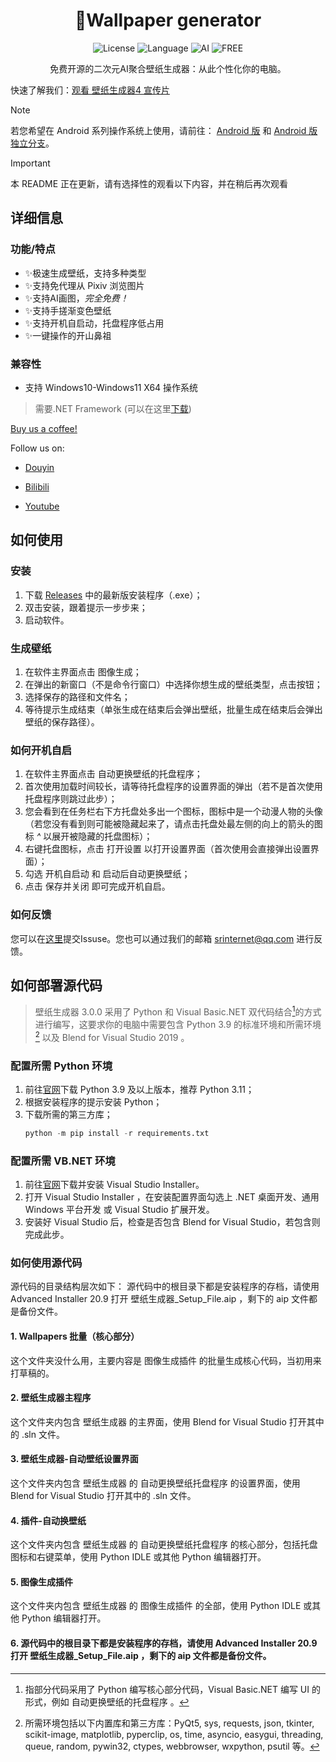 # <div align="center">🥳Wallpaper generator</div>
<p align="center">
 <img src="https://img.shields.io/badge/license-GPL_3.0%20license-yellow" alt="License">
 <img src="https://img.shields.io/badge/language-python-blue" alt="Language">
 <img src="https://img.shields.io/badge/AI-Stable%20Diffusion-red" alt="AI">
 <img src="https://img.shields.io/badge/FREE-100%25-brightgreen" alt="FREE">
</p>
 <div align="center">免费开源的二次元AI聚合壁纸生成器：从此个性化你的电脑。</div>
 
 快速了解我们：[观看 壁纸生成器4 宣传片](https://www.bilibili.com/video/BV1piHdeGEk8/?share_source=copy_web&vd_source=30d79003a7fdec2cbcfbe2d49d21ea9a)

> [!NOTE]  
 > 若您希望在 Android 系列操作系统上使用，请前往： [Android 版](https://github.com/SRInternet/Wallpaper-generator-for-android/) 和 [Android 版独立分支](https://github.com/SRInternet/Pixiv-generator/)。

> [!IMPORTANT]  
 > 本 README 正在更新，请有选择性的观看以下内容，并在稍后再次观看

## 详细信息

### 功能/特点
- ✨极速生成壁纸，支持多种类型
- ✨支持免代理从 Pixiv 浏览图片
- ✨支持AI画图，_完全免费！_
- ✨支持手搓渐变色壁纸
- ✨支持开机自启动，托盘程序低占用
- ✨一键操作的开山鼻祖

### 兼容性
- 支持 Windows10-Windows11 X64 操作系统

> 需要.NET Framework (可以在这里[下载](https://download.microsoft.com/download/6/e/4/6e483240-dd87-40cd-adf4-0c47f5695b49/NDP481-Web.exe))


[Buy us a coffee!](https://afdian.com/a/srinternet)


Follow us on:

 - [Douyin](https://www.douyin.com/user/MS4wLjABAAAATzdjtBBrLLCn69TtPMeseuEUzztbNZzw-9f13adrfiM?relation=0&vid=7143257533807873316)

 - [Bilibili](https://space.bilibili.com/1969160969)

 - [Youtube](https://www.youtube.com/channel/UCEPXlJTTAoKun8cYY1ix3ew)

## 如何使用

### 安装
1. 下载 [Releases](https://github.com/SRInternet-studio/Wallpaper-generator/releases) 中的最新版安装程序（.exe）；
2. 双击安装，跟着提示一步步来；
3. 启动软件。

### 生成壁纸
1. 在软件主界面点击 图像生成；
2. 在弹出的新窗口（不是命令行窗口）中选择你想生成的壁纸类型，点击按钮；
3. 选择保存的路径和文件名；
4. 等待提示生成结束（单张生成在结束后会弹出壁纸，批量生成在结束后会弹出壁纸的保存路径）。

### 如何开机自启
1. 在软件主界面点击 自动更换壁纸的托盘程序；
2. 首次使用加载时间较长，请等待托盘程序的设置界面的弹出（若不是首次使用托盘程序则跳过此步）；
3. 您会看到在任务栏右下方托盘处多出一个图标，图标中是一个动漫人物的头像（若您没有看到则可能被隐藏起来了，请点击托盘处最左侧的向上的箭头的图标 *^* 以展开被隐藏的托盘图标）；
4. 右键托盘图标，点击 打开设置 以打开设置界面（首次使用会直接弹出设置界面）；
5. 勾选 开机自启动 和 启动后自动更换壁纸；
6. 点击 保存并关闭 即可完成开机自启。

### 如何反馈
您可以在[这里](https://github.com/SRInternet-studio/Wallpaper-generator/issues/new)提交Issuse。您也可以通过我们的邮箱 srinternet@qq.com 进行反馈。

## 如何部署源代码
> 壁纸生成器 3.0.0 采用了 Python 和 Visual Basic.NET 双代码结合[^1]的方式进行编写，这要求你的电脑中需要包含 Python 3.9 的标准环境和所需环境[^2] 以及 Blend for Visual Studio 2019 。

### 配置所需 Python 环境
1. 前往[官网](https://www.python.org)下载 Python 3.9 及以上版本，推荐 Python 3.11；
2. 根据安装程序的提示安装 Python；
3. 下载所需的第三方库；
   ```python
   python -m pip install -r requirements.txt
   ```


### 配置所需 VB.NET 环境
1. 前往[官网](https://visualstudio.microsoft.com)下载并安装 Visual Studio Installer。
2. 打开 Visual Studio Installer ，在安装配置界面勾选上 .NET 桌面开发、通用 Windows 平台开发 或 Visual Studio 扩展开发。
3. 安装好 Visual Studio 后，检查是否包含 Blend for Visual Studio，若包含则完成此步。

### 如何使用源代码
源代码的目录结构层次如下：
源代码中的根目录下都是安装程序的存档，请使用 Advanced Installer 20.9 打开 壁纸生成器_Setup_File.aip ，剩下的 aip 文件都是备份文件。
#### 1. Wallpapers 批量（核心部分）
这个文件夹没什么用，主要内容是 图像生成插件 的批量生成核心代码，当初用来打草稿的。
#### 2. 壁纸生成器主程序
这个文件夹内包含 壁纸生成器 的主界面，使用 Blend for Visual Studio 打开其中的 .sln 文件。
#### 3. 壁纸生成器-自动壁纸设置界面
这个文件夹内包含 壁纸生成器 的 自动更换壁纸托盘程序 的设置界面，使用 Blend for Visual Studio 打开其中的 .sln 文件。
#### 4. 插件-自动换壁纸
这个文件夹内包含 壁纸生成器 的 自动更换壁纸托盘程序 的核心部分，包括托盘图标和右键菜单，使用 Python IDLE 或其他 Python 编辑器打开。
#### 5. 图像生成插件
这个文件夹内包含 壁纸生成器 的 图像生成插件 的全部，使用 Python IDLE 或其他 Python 编辑器打开。
#### 6. 源代码中的根目录下都是安装程序的存档，请使用 Advanced Installer 20.9 打开 壁纸生成器_Setup_File.aip ，剩下的 aip 文件都是备份文件。

[^1]: 指部分代码采用了 Python 编写核心部分代码，Visual Basic.NET 编写 UI 的形式，例如 自动更换壁纸的托盘程序 。
[^2]: 所需环境包括以下内置库和第三方库：PyQt5, sys, requests, json, tkinter, scikit-image, matplotlib, pyperclip, os, time, asyncio, easygui, threading, queue, random, pywin32, ctypes, webbrowser, wxpython, psutil 等。
